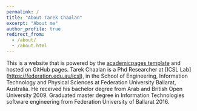 ```yaml
---
permalink: /
title: "About Tarek Chaalan"
excerpt: "About me"
author_profile: true
redirect_from: 
  - /about/
  - /about.html
---
```


This is a website that is powered by the [academicpages template](https://github.com/academicpages/academicpages.github.io) and hosted on GitHub pages.
Tarek Chaalan is a Phd Researcher at [ICSL Lab] (https://federation.edu.au/icsl), in the School of Engineering, Information Technology and Physical Sciences at Federation University Ballarat, Australia. He received his bachelor degree from Arab and British Open University 2009.
Graduated master degree in Information Technologies software engineering from Federation University of Ballarat 2016.